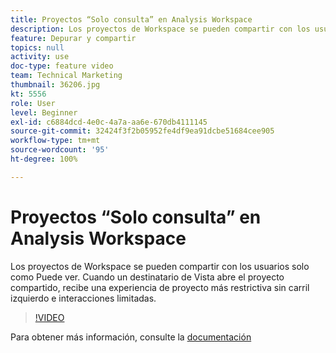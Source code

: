 ```yaml
---
title: Proyectos “Solo consulta” en Analysis Workspace
description: Los proyectos de Workspace se pueden compartir con los usuarios solo como Puede ver. Cuando un destinatario de Vista abre el proyecto compartido, recibe una experiencia de proyecto más restrictiva sin carril izquierdo e interacciones limitadas.
feature: Depurar y compartir
topics: null
activity: use
doc-type: feature video
team: Technical Marketing
thumbnail: 36206.jpg
kt: 5556
role: User
level: Beginner
exl-id: c6884dcd-4e0c-4a7a-aa6e-670db4111145
source-git-commit: 32424f3f2b05952fe4df9ea91dcbe51684cee905
workflow-type: tm+mt
source-wordcount: '95'
ht-degree: 100%

---
```


# Proyectos “Solo consulta” en Analysis Workspace

Los proyectos de Workspace se pueden compartir con los usuarios solo como Puede ver. Cuando un destinatario de Vista abre el proyecto compartido, recibe una experiencia de proyecto más restrictiva sin carril izquierdo e interacciones limitadas.

>[!VIDEO](https://video.tv.adobe.com/v/36206/?quality=12&learn=on)

Para obtener más información, consulte la [documentación](https://docs.adobe.com/content/help/es-ES/analytics/analyze/analysis-workspace/curate-share/view-only-projects.html)
